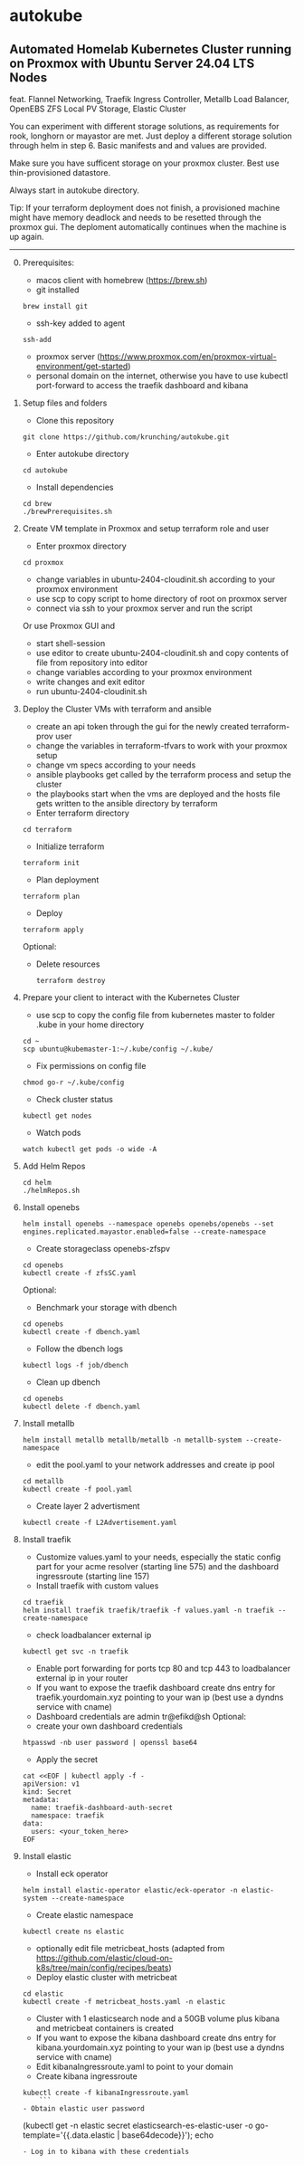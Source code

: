 # autokube
## Automated Homelab Kubernetes Cluster running on Proxmox with Ubuntu Server 24.04 LTS Nodes
feat. Flannel Networking,
      Traefik Ingress Controller,
      Metallb Load Balancer,
      OpenEBS ZFS Local PV Storage,
      Elastic Cluster

You can experiment with different storage solutions, as requirements for rook, longhorn or mayastor are met. Just deploy a different storage solution through helm in step 6. Basic manifests and and values are provided.

Make sure you have sufficent storage on your proxmox cluster. Best use thin-provisioned datastore.

Always start in autokube directory.

Tip: If your terraform deployment does not finish, a provisioned machine might have memory deadlock and needs to be resetted through the proxmox gui. The deploment automatically continues when the machine is up again. 

---

0. Prerequisites:
    - macos client with homebrew (https://brew.sh)
    - git installed
    ```
    brew install git
    ```
    - ssh-key added to agent
    ```
    ssh-add
    ```
    - proxmox server (https://www.proxmox.com/en/proxmox-virtual-environment/get-started)    
    - personal domain on the internet, otherwise you have to use kubectl port-forward to access the traefik dashboard and kibana

1. Setup files and folders
    - Clone this repository
    ```
    git clone https://github.com/krunching/autokube.git
    ```
    - Enter autokube directory
    ```
    cd autokube
    ```
    - Install dependencies
    ```
    cd brew
    ./brewPrerequisites.sh
    ```

2. Create VM template in Proxmox and setup terraform role and user
    - Enter proxmox directory
    ```
    cd proxmox
    ```
    - change variables in ubuntu-2404-cloudinit.sh according to your proxmox environment
    - use scp to copy script to home directory of root on proxmox server
    - connect via ssh to your proxmox server and run the script

   Or use Proxmox GUI and
    - start shell-session
    - use editor to create ubuntu-2404-cloudinit.sh and copy contents of file from repository into editor
    - change variables according to your proxmox environment
    - write changes and exit editor
    - run ubuntu-2404-cloudinit.sh

3. Deploy the Cluster VMs with terraform and ansible
    - create an api token through the gui for the newly created terraform-prov user
    - change the variables in terraform-tfvars to work with your proxmox setup
    - change vm specs according to your needs
    - ansible playbooks get called by the terraform process and setup the cluster
    - the playbooks start when the vms are deployed and the hosts file gets written to the ansible directory by terraform
    - Enter terraform directory
    ```
    cd terraform
    ```
    - Initialize terraform
    ```
    terraform init
    ```
    - Plan deployment
    ```
    terraform plan
    ```
    - Deploy
    ```
    terraform apply
    ```
    Optional:
     - Delete resources
       ```
       terraform destroy
       ```

4. Prepare your client to interact with the Kubernetes Cluster
    - use scp to copy the config file from kubernetes master to folder .kube in your home directory
    ```
    cd ~
    scp ubuntu@kubemaster-1:~/.kube/config ~/.kube/
    ```
    - Fix permissions on config file
    ```
    chmod go-r ~/.kube/config
    ```
    - Check cluster status
    ```
    kubectl get nodes
    ```
    - Watch pods
    ```
    watch kubectl get pods -o wide -A
    ```

5. Add Helm Repos
    ```
    cd helm
    ./helmRepos.sh
    ```

6. Install openebs
    ```
    helm install openebs --namespace openebs openebs/openebs --set engines.replicated.mayastor.enabled=false --create-namespace
    ```
    - Create storageclass openebs-zfspv
    ```
    cd openebs
    kubectl create -f zfsSC.yaml
    ```
    Optional:
    - Benchmark your storage with dbench
    ```
    cd openebs
    kubectl create -f dbench.yaml
    ```
    - Follow the dbench logs
    ```
    kubectl logs -f job/dbench
    ```
    - Clean up dbench
    ```
    cd openebs
    kubectl delete -f dbench.yaml
    ```

7. Install metallb
    ```
    helm install metallb metallb/metallb -n metallb-system --create-namespace
    ```
    - edit the pool.yaml to your network addresses and create ip pool
    ```
    cd metallb
    kubectl create -f pool.yaml
    ```
    - Create layer 2 advertisment
    ```
    kubectl create -f L2Advertisement.yaml
    ```

8. Install traefik
    - Customize values.yaml to your needs, especially the static config part for your acme resolver (starting line 575) and the dashboard ingressroute (starting line 157)
    - Install traefik with custom values
    ```
    cd traefik
    helm install traefik traefik/traefik -f values.yaml -n traefik --create-namespace
    ```
    - check loadbalancer external ip
    ```
    kubectl get svc -n traefik
    ```
    - Enable port forwarding for ports tcp 80 and tcp 443 to loadbalancer external ip in your router
    - If you want to expose the traefik dashboard create dns entry for traefik.yourdomain.xyz pointing to your wan ip (best use a dyndns service with cname)
    - Dashboard credentials are admin tr@efikd@sh
    Optional:
    - create your own dashboard credentials
    ```
    htpasswd -nb user password | openssl base64
    ```
    - Apply the secret
    ```
    cat <<EOF | kubectl apply -f -
    apiVersion: v1
    kind: Secret
    metadata:
      name: traefik-dashboard-auth-secret
      namespace: traefik
    data:
      users: <your_token_here>    
    EOF
    ```
    
9. Install elastic
    - Install eck operator
    ```
    helm install elastic-operator elastic/eck-operator -n elastic-system --create-namespace
    ```
    -  Create elastic namespace
    ```
    kubectl create ns elastic
    ```
    - optionally edit file metricbeat_hosts (adapted from https://github.com/elastic/cloud-on-k8s/tree/main/config/recipes/beats)
    - Deploy elastic cluster with metricbeat
    ```
    cd elastic
    kubectl create -f metricbeat_hosts.yaml -n elastic
    ```
    - Cluster with 1 elasticsearch node and a 50GB volume plus kibana and metricbeat containers is created 
    - If you want to expose the kibana dashboard create dns entry for kibana.yourdomain.xyz pointing to your wan ip (best use a dyndns service with cname)
    - Edit kibanaIngressroute.yaml to point to your domain
    - Create kibana ingressroute
    ```
    kubectl create -f kibanaIngressroute.yaml
        ```
    - Obtain elastic user password
    ```
    (kubectl get -n elastic secret elasticsearch-es-elastic-user -o go-template='{{.data.elastic | base64decode}}'); echo
    ```
    - Log in to kibana with these credentials
    

